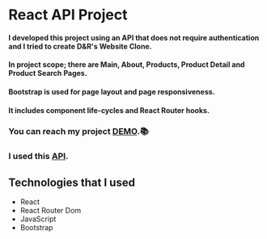# React API Project 

#### I developed this project using an API that does not require authentication and I tried to create D&R's Website Clone. 
#### In project scope; there are Main, About, Products, Product Detail and Product Search Pages.
#### Bootstrap is used for page layout and page responsiveness.
#### It includes component life-cycles and React Router hooks.

### You can reach my project [DEMO](https://dr-bookstore-website-clone.netlify.app/contact).📚

### I used this [API](https://www.googleapis.com/books/v1/volumes?maxResults=10&orderBy=relevance&q=deneme/).

## Technologies that I used
- React
- React Router Dom
- JavaScript
- Bootstrap


